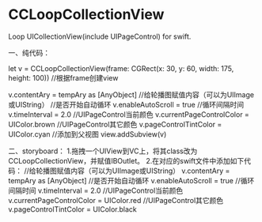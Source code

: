 # CCLoopCollectionView
Loop UICollectionView(include UIPageControl) for swift.

一、纯代码：

let v = CCLoopCollectionView(frame: CGRect(x: 30, y: 60, width: 175, height: 100))   //根据frame创建view

v.contentAry = tempAry as [AnyObject]   //给轮播图赋值内容（可以为UIImage或UIString）
//是否开始自动循环
v.enableAutoScroll = true
//循环间隔时间
v.timeInterval = 2.0
//UIPageControl当前颜色
v.currentPageControlColor = UIColor.brown
//UIPageControl其它颜色
v.pageControlTintColor = UIColor.cyan
//添加到父视图
view.addSubview(v)

二、storyboard：
1.拖拽一个UIView到VC上，将其class改为CCLoopCollectionView，并赋值IBOutlet。
2.在对应的swift文件中添加如下代码：
//给轮播图赋值内容（可以为UIImage或UIString）
v.contentAry = tempAry as [AnyObject]
//是否开始自动循环
v.enableAutoScroll = true
//循环间隔时间
v.timeInterval = 2.0
//UIPageControl当前颜色
v.currentPageControlColor = UIColor.red
//UIPageControl其它颜色
v.pageControlTintColor = UIColor.black

